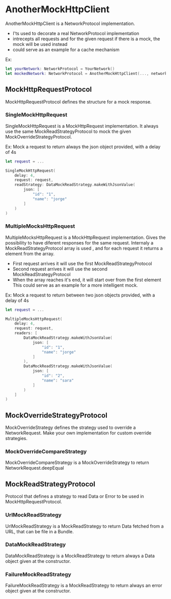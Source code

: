 # AnotherMockHttpClient

AnotherMockHttpClient is a NetworkProtocol implementation.
 - I'ts used to decorate a real NetworkProtocol implementation
 - intrecepts all requests and for the given request if there is a mock, the mock will be used instead
 - could serve as an example for a cache mechanism
 
 Ex:
 ```swift
 let yourNetwork: NetworkProtocol = YourNetwork()
 let mockedNetwork: NetworkProtocol = AnotherMockHttpClient(..., network: yourNetwork)
```

## MockHttpRequestProtocol
MockHttpRequestProtocol defines the structure for a mock response.

### SingleMockHttpRequest
SingleMockHttpRequest is a MockHttpRequest implementation. 
It always use the same MockReadStrategyProtocol to mock the given MockOverrideStrategyProtocol.

 Ex: Mock a request to return always the json object provided, with a delay of 4s
 ```swift
 let request = ...
 
 SingleMockHttpRequest(
     delay: 4,
     request: request,
     readStrategy: DataMockReadStrategy.makeWithJsonValue(
         json: [
             "id": "1",
             "name": "jorge"
         ]
     )
 )
```

### MultipleMocksHttpRequest
MultipleMocksHttpRequest is a MockHttpRequest implementation.
Gives the possibility to have diferent responses for the same request.
Internaly a MockReadStrategyProtocol array is used , and for each request it returns a element from the array.
- First request arrives it will use the first MockReadStrategyProtocol
- Second request arrives it will use the second MockReadStrategyProtocol
- When the array reaches it's end, it will start over from the first element
This could serve as an example for a more intelligent mock.

 Ex: Mock a request to return between two json objects provided, with a delay of 4s
 ```swift
 let request = ...
 
 MultipleMocksHttpRequest(
     delay: 4,
     request: request,
     readers: [
         DataMockReadStrategy.makeWithJsonValue(
             json: [
                 "id": "1",
                 "name": "jorge"
             ]
         ),
         DataMockReadStrategy.makeWithJsonValue(
             json: [
                 "id": "2",
                 "name": "sara"
             ]
         )
     ]
 )
```

## MockOverrideStrategyProtocol
MockOverrideStrategy defines the strategy used to override a NetworkRequest.
Make your own implementation for custom override strategies.

### MockOverrideCompareStrategy
MockOverrideCompareStrategy is a MockOverrideStrategy to return NetworkRequest.deepEqual


## MockReadStrategyProtocol
Protocol that defines a strategy to read Data or Error to be used in MockHttpRequestProtocol.

### UrlMockReadStrategy
UrlMockReadStrategy is a MockReadStrategy to return Data fetched from a URL, that can be file in a Bundle.

### DataMockReadStrategy
DataMockReadStrategy is a MockReadStrategy to return always a Data object given at the constructor.

### FailureMockReadStrategy
FailureMockReadStrategy is a MockReadStrategy to return always an error object given at the constructor.

